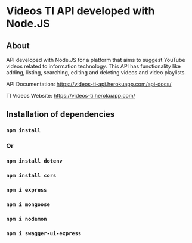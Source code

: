 # Videos TI API developed with Node.JS

## About

API developed with Node.JS for a platform that aims to suggest YouTube videos related to information technology. This API has functionality like adding, listing, searching, editing and deleting videos and video playlists.

API Documentation: https://videos-ti-api.herokuapp.com/api-docs/

TI Videos Website: https://videos-ti.herokuapp.com/

## Installation of dependencies

### `npm install`

### Or

### `npm install dotenv`
### `npm install cors`
### `npm i express`
### `npm i mongoose`
### `npm i nodemon`
### `npm i swagger-ui-express`

